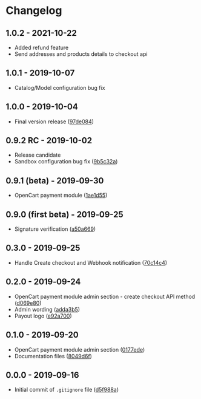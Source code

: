 # Changelog

## 1.0.2 - 2021-10-22
* Added refund feature
* Send addresses and products details to checkout api

## 1.0.1 - 2019-10-07
* Catalog/Model configuration bug fix

## 1.0.0 - 2019-10-04
* Final version release ([97de084](https://github.com/payout-one/payout_opencart3/commit/97de084e941c53e766d97dbac170b316d34307f9))

## 0.9.2 RC - 2019-10-02
* Release candidate
* Sandbox configuration bug fix ([9b5c32a](https://github.com/payout-one/payout_opencart3/commit/9b5c32ac2ebe0bd5e3144d32e8b43bbcdece8239))

## 0.9.1 (beta) - 2019‑09-30
* OpenCart payment module ([1ae1d55](https://github.com/payout-one/payout_opencart3/commit/1ae1d55885205e3380bd56b1696e90cb61091fb7))

## 0.9.0 (first beta) - 2019‑09-25
* Signature verification ([a50a669](https://github.com/payout-one/payout_opencart3/commit/a50a669d43dccb6137247c736a90f884c51e18c9))

## 0.3.0 - 2019‑09-25
* Handle Create checkout and Webhook notification ([70c14c4](https://github.com/payout-one/payout_opencart3/commit/70c14c43b8fe19aa4945c2ca171e041931a4bde5))

## 0.2.0 - 2019‑09-24
* OpenCart payment module admin section - create checkout API method ([d069e80](https://github.com/payout-one/payout_opencart3/commit/d069e806d2667145bbbfa283165faa9b7881055b))
* Admin wording ([adda3b5](https://github.com/payout-one/payout_opencart3/commit/adda3b5086920583746b2d43a828f5f53d450f30))
* Payout logo ([e92a700](https://github.com/payout-one/payout_opencart3/commit/e92a700f905c030fc7123ba51a08538c4fc73f06))

## 0.1.0 - 2019‑09-20
* OpenCart payment module admin section ([0177ede](https://github.com/payout-one/payout_opencart3/commit/0177ededbeca89193a868a78d9e48c19c533732d))
* Documentation files ([8049d6f](https://github.com/payout-one/payout_opencart3/commit/8049d6fbd6446583688eec1ee7f35746656886dd))

## 0.0.0 - 2019‑09-16
* Initial commit of `.gitignore` file ([d5f988a](https://github.com/payout-one/payout_opencart3/commit/d5f988a5f4a3b1cf9e5ca711168c4ed41e51d190))